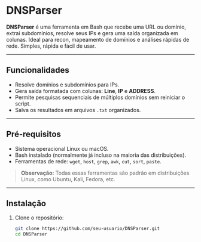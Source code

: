 # DNSParser
**DNSParser** é uma ferramenta em Bash que recebe uma URL ou domínio, extrai subdomínios, resolve seus IPs e gera uma saída organizada em colunas. Ideal para recon, mapeamento de domínios e análises rápidas de rede. Simples, rápida e fácil de usar.

---

## Funcionalidades

- Resolve domínios e subdomínios para IPs.
- Gera saída formatada com colunas: **Line**, **IP** e **ADDRESS**.
- Permite pesquisas sequenciais de múltiplos domínios sem reiniciar o script.
- Salva os resultados em arquivos `.txt` organizados.

---

## Pré-requisitos

- Sistema operacional Linux ou macOS.
- Bash instalado (normalmente já incluso na maioria das distribuições).
- Ferramentas de rede: `wget`, `host`, `grep`, `awk`, `cut`, `sort`, `paste`.

> **Observação:** Todas essas ferramentas são padrão em distribuições Linux, como Ubuntu, Kali, Fedora, etc.

---

## Instalação

1. Clone o repositório:
   ```bash
   git clone https://github.com/seu-usuario/DNSParser.git
   cd DNSParser
